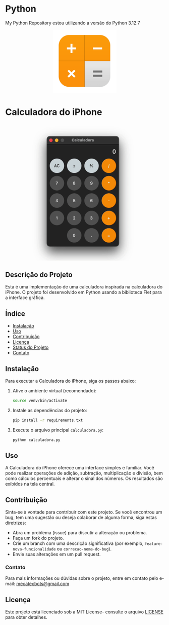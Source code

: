 # Python
My Python Repository estou utilizando a versão do Python 3.12.7  
<div style="text-align:center"><img alt='Logo' src="icone.png" width="200" height="200"></div>

# Calculadora do iPhone

![Calculadora do iPhone](calculadora.gif)

## Descrição do Projeto

Esta é uma implementação de uma calculadora inspirada na calculadora do iPhone. O projeto foi desenvolvido em Python usando a biblioteca Flet para a interface gráfica.

## Índice

- [Instalação](#instalação)
- [Uso](#uso)
- [Contribuição](#contribuição)
- [Licença](#licença)
- [Status do Projeto](#status-do-projeto)
- [Contato](#contato)

## Instalação

Para executar a Calculadora do iPhone, siga os passos abaixo:

1. Ative o ambiente virtual (recomendado):

   ```bash
   source venv/bin/activate
   ```

2. Instale as dependências do projeto:

   ```bash
   pip install -r requirements.txt
   ```

3. Execute o arquivo principal `calculadora.py`:

   ```bash
   python calculadora.py
   ```

## Uso

A Calculadora do iPhone oferece uma interface simples e familiar. Você pode realizar operações de adição, subtração, multiplicação e divisão, bem como cálculos percentuais e alterar o sinal dos números. Os resultados são exibidos na tela central.

## Contribuição

Sinta-se à vontade para contribuir com este projeto. Se você encontrou um bug, tem uma sugestão ou deseja colaborar de alguma forma, siga estas diretrizes:

- Abra um problema (issue) para discutir a alteração ou problema.
- Faça um fork do projeto.
- Crie um branch com uma descrição significativa (por exemplo, `feature-nova-funcionalidade` ou `correcao-nome-do-bug`).
- Envie suas alterações em um pull request.

### Contato

Para mais informações ou dúvidas sobre o projeto, entre em contato pelo e-mail: [mecatecbots@gmail.com](mailto:mecatecbots@gmail.com)

## Licença

Este projeto está licenciado sob a MIT License- consulte o arquivo [LICENSE](LICENSE) para obter detalhes.
